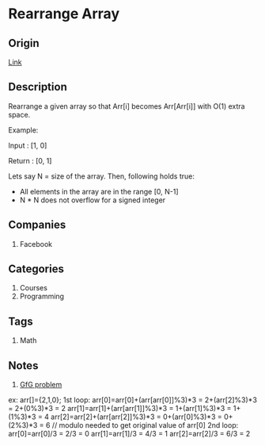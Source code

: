 # Rearrange Array

## Origin

[Link](https://www.interviewbit.com/problems/rearrange-array/)

## Description

Rearrange a given array so that Arr[i] becomes Arr[Arr[i]] with O(1) extra space.

Example:

Input : [1, 0]

Return : [0, 1]

Lets say N = size of the array. Then, following holds true:

* All elements in the array are in the range [0, N-1]
* N * N does not overflow for a signed integer

## Companies

1. Facebook

## Categories

1. Courses
1. Programming

## Tags

1. Math

## Notes

1. [GfG problem](http://www.geeksforgeeks.org/rearrange-given-array-place/)

ex: arr[]={2,1,0};
1st loop:
arr[0]=arr[0]+(arr[arr[0]]%3)*3 = 2+(arr[2]%3)*3 = 2+(0%3)*3 = 2
arr[1]=arr[1]+(arr[arr[1]]%3)*3 = 1+(arr[1]%3)*3 = 1+(1%3)*3 = 4
arr[2]=arr[2]+(arr[arr[2]]%3)*3 = 0+(arr[0]%3)*3 = 0+(2%3)*3 = 6 // modulo needed to get original value of arr[0]
2nd loop:
arr[0]=arr[0]/3 = 2/3 = 0
arr[1]=arr[1]/3 = 4/3 = 1
arr[2]=arr[2]/3 = 6/3 = 2